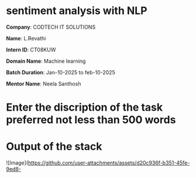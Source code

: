 # sentiment analysis with NLP 

**Company**: CODTECH IT SOLUTIONS 

**Name**: L.Revathi

**Intern ID**: CT08KUW

**Domain Name**: Machine learning 

**Batch Duration**: Jan-10-2025 to feb-10-2025

**Mentor Name**: Neela Santhosh 

# Enter the discription of the task preferred not less than 500 words #

# Output of the stack
![Image](https://github.com/user-attachments/assets/d20c936f-b351-45fe-9ed8-
